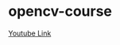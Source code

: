 # opencv-course
<div>
  <a href="https://www.youtube.com/watch?v=oXlwWbU8l2o">
    Youtube Link
  </a> 
</div>
